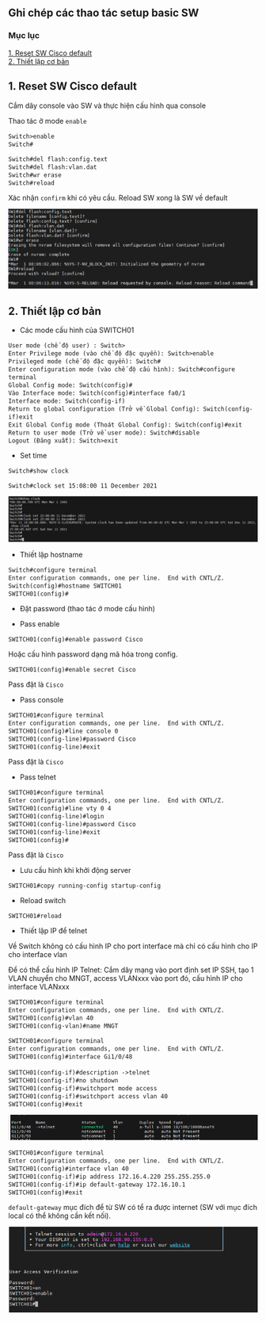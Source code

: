 ## Ghi chép các thao tác setup basic SW

### Mục lục

[1. Reset SW Cisco default](#default)<br>
[2. Thiết lập cơ bản](#coban)<br>

<a name="default"></a>
## 1. Reset SW Cisco default

Cắm dây console vào SW và thực hiện cấu hình qua console

Thao tác ở mode `enable`

```
Switch>enable
Switch#
```

```
Switch#del flash:config.text
Switch#del flash:vlan.dat
Switch#wr erase
Switch#reload
```

Xác nhận `confirm` khi có yêu cầu. Reload SW xong là SW về default

![](../images/cisco-3750-setup-basic/Screenshot_932.png)

<a name="coban"></a>
## 2. Thiết lập cơ bản

- Các mode cấu hình của SWITCH01

```
User mode (chế độ user) : Switch>
Enter Privilege mode (vào chế độ đặc quyền): Switch>enable
Privileged mode (chế độ đặc quyền): Switch#
Enter configuration mode (vào chế độ cấu hình): Switch#configure terminal
Global Config mode: Switch(config)#
Vào Interface mode: Switch(config)#interface fa0/1
Interface mode: Switch(config-if)
Return to global configuration (Trở về Global Config): Switch(config-if)exit
Exit Global Config mode (Thoát Global Config): Switch(config)#exit
Return to user mode (Trở về user mode): Switch#disable
Logout (Đăng xuất): Switch>exit
```

- Set time

```
Switch#show clock
```

```
Switch#clock set 15:08:00 11 December 2021
```

![](../images/cisco-3750-setup-basic/Screenshot_933.png)


- Thiết lập hostname

```
Switch#configure terminal
Enter configuration commands, one per line.  End with CNTL/Z.
Switch(config)#hostname SWITCH01
SWITCH01(config)#
```

- Đặt password (thao tác ở mode cấu hình)

+ Pass enable

```
SWITCH01(config)#enable password Cisco
```
Hoặc cấu hình password dạng mã hóa trong config.

```
SWITCH01(config)#enable secret Cisco
```

Pass đặt là `Cisco`

+ Pass console

```
SWITCH01#configure terminal
Enter configuration commands, one per line.  End with CNTL/Z.
SWITCH01(config)#line console 0
SWITCH01(config-line)#password Cisco
SWITCH01(config-line)#exit
```

Pass đặt là `Cisco`

+ Pass telnet

```
SWITCH01#configure terminal
Enter configuration commands, one per line.  End with CNTL/Z.
SWITCH01(config)#line vty 0 4
SWITCH01(config-line)#login
SWITCH01(config-line)#password Cisco
SWITCH01(config-line)#exit
SWITCH01(config)#
```

Pass đặt là `Cisco`

- Lưu cấu hình khi khởi động server

```
SWITCH01#copy running-config startup-config
```

- Reload switch

```
SWITCH01#reload
```

- Thiết lập IP để telnet

Về Switch không có cấu hình IP cho port interface mà chỉ có cấu hình cho IP cho interface vlan

Để có thể cấu hình IP Telnet: Cắm dây mạng vào port định set IP SSH, tạo 1 VLAN chuyển cho MNGT, access VLANxxx vào port đó, cấu hình IP cho interface VLANxxx

```
SWITCH01#configure terminal
Enter configuration commands, one per line.  End with CNTL/Z.
SWITCH01(config)#vlan 40
SWITCH01(config-vlan)#name MNGT
```

```
SWITCH01#configure terminal
Enter configuration commands, one per line.  End with CNTL/Z.
SWITCH01(config)#interface Gi1/0/48

SWITCH01(config-if)#description ->telnet
SWITCH01(config-if)#no shutdown
SWITCH01(config-if)#switchport mode access
SWITCH01(config-if)#switchport access vlan 40
SWITCH01(config)#exit
```

![](../images/cisco-3750-setup-basic/Screenshot_934.png)

```
SWITCH01#configure terminal
Enter configuration commands, one per line.  End with CNTL/Z.
SWITCH01(config)#interface vlan 40
SWITCH01(config-if)#ip address 172.16.4.220 255.255.255.0
SWITCH01(config-if)#ip default-gateway 172.16.10.1
SWITCH01(config)#exit
```

`default-gateway` mục đích để từ SW có tể ra được internet (SW với mục đích local có thể không cần kết nối).

![](../images/cisco-3750-setup-basic/Screenshot_935.png)


